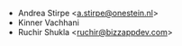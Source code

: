 - Andrea Stirpe \<<a.stirpe@onestein.nl>\>
- Kinner Vachhani
- Ruchir Shukla \<<ruchir@bizzappdev.com>\>
